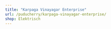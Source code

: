 ```yaml
---
title: "Karpaga Vinayagar Enterprise"
url: /puducherry/karpaga-vinayagar-enterprise/
shop: Elektrisch
---
```

